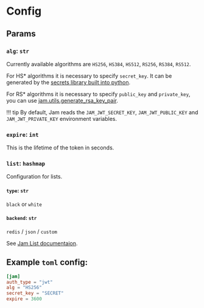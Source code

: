 # Config

## Params

### `alg`: `str`

Currently available algorithms are `HS256`, `HS384`, `HS512`, `RS256`, `RS384`, `RS512`.

For HS* algorithms it is necessary to specify `secret_key`. It can be
generated by the [secrets library built into python](https://docs.python.org/3/library/secrets.html).

For RS* algorithms it is necessary to specify `public_key` and `private_key`,
you can use [jam.utils.generate_rsa_key_pair](../api/utils/rsa.md#jam.utils.rsa.generate_rsa_key_pair).

!!! tip
    By default, Jam reads the `JAM_JWT_SECRET_KEY`, `JAM_JWT_PUBLIC_KEY` and `JAM_JWT_PRIVATE_KEY` environment variables.

### `expire`: `int`
This is the lifetime of the token in seconds.


### `list`: `hashmap`
Configuration for lists.

#### `type`: `str`
`black` or `white`

#### `backend`: `str`
`redis` / `json` / `custom`

See [Jam List documentaion](lists/what.md).


## Example `toml` config:
```toml
[jam]
auth_type = "jwt"
alg = "HS256"
secret_key = "SECRET"
expire = 3600
```